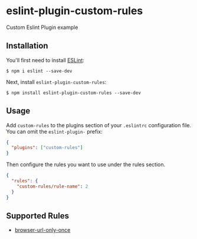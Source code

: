 # eslint-plugin-custom-rules

Custom Eslint Plugin example

## Installation

You'll first need to install [ESLint](http://eslint.org):

```
$ npm i eslint --save-dev
```

Next, install `eslint-plugin-custom-rules`:

```
$ npm install eslint-plugin-custom-rules --save-dev
```

## Usage

Add `custom-rules` to the plugins section of your `.eslintrc` configuration file. You can omit the `eslint-plugin-` prefix:

```json
{
  "plugins": ["custom-rules"]
}
```

Then configure the rules you want to use under the rules section.

```json
{
  "rules": {
    "custom-rules/rule-name": 2
  }
}
```

## Supported Rules

- [browser-url-only-once](docs/rules/browser-url-only-once.md)
